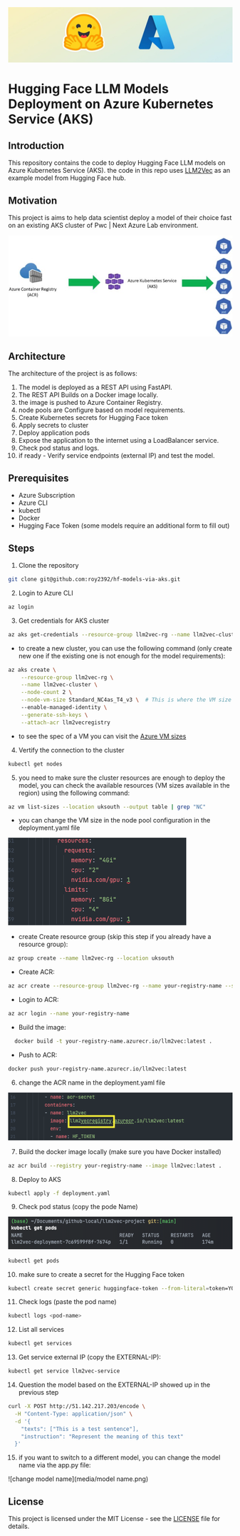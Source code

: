 ![readme cover](media/cover.jpg)

# Hugging Face LLM Models Deployment on Azure Kubernetes Service (AKS)

## Introduction
This repository contains the code to deploy Hugging Face LLM models on Azure Kubernetes Service (AKS).
the code in this repo uses [LLM2Vec](https://huggingface.co/McGill-NLP/LLM2Vec-Meta-Llama-3-8B-Instruct-mntp) as an example model from Hugging Face hub.

## Motivation
This project is aims to help data scientist deploy a model of their choice fast on an existing AKS cluster of Pwc | Next Azure Lab environment.

![diagram](media/diagram-aks.jpg)

## Architecture
The architecture of the project is as follows:
1. The model is deployed as a REST API using FastAPI.
2. The REST API  Builds on a  Docker image locally.
3. the image is pushed to Azure Container Registry.
4.  node pools are Configure based on model requirements.
5. Create Kubernetes secrets for Hugging Face token
6. Apply secrets to cluster
7. Deploy application pods
8. Expose the application to the internet using a LoadBalancer service.
9. Check pod status and logs.
10. if ready - Verify service endpoints (external IP) and test the model.

## Prerequisites
- Azure Subscription
- Azure CLI
- kubectl
- Docker
- Hugging Face Token (some models require an additional form to fill out)

## Steps

1. Clone the repository
```bash
git clone git@github.com:roy2392/hf-models-via-aks.git
```
2. Login to Azure CLI
```bash
az login
```
3. Get credentials for AKS cluster
```bash
az aks get-credentials --resource-group llm2vec-rg --name llm2vec-cluster
```
* to create a new cluster, you can use the following command (only create new one if the existing one is not enough for the model requirements):
```bash
az aks create \
    --resource-group llm2vec-rg \
    --name llm2vec-cluster \
    --node-count 2 \
    --node-vm-size Standard_NC4as_T4_v3 \  # This is where the VM size is specified
    --enable-managed-identity \
    --generate-ssh-keys \
    --attach-acr llm2vecregistry
```
* to see the spec of a VM you can visit the [Azure VM sizes](https://docs.microsoft.com/en-us/azure/virtual-machines/sizes-gpu)

4. Vertify the connection to the cluster
```bash
kubectl get nodes
```

5. you need to make sure the cluster resources are enough to deploy the model, you can check the available resources (VM sizes available in the region) using the following command:
```bash
az vm list-sizes --location uksouth --output table | grep "NC"
```
* you can change the VM size in the node pool configuration in the deployment.yaml file

![deployment resource screenshot](media/resource-screenshot.png)

* create Create resource group (skip this step if you already have a resource group):
```bash
az group create --name llm2vec-rg --location uksouth
```
* Create ACR:
```bash
az acr create --resource-group llm2vec-rg --name your-registry-name --sku Basic
```
* Login to ACR:
```bash
az acr login --name your-registry-name
```
* Build the image:
```bash
  docker build -t your-registry-name.azurecr.io/llm2vec:latest .
```
* Push to ACR:
```bash
docker push your-registry-name.azurecr.io/llm2vec:latest
```

6. change the ACR name in the deployment.yaml file

![image name on deployment file](media/change-image-name.png)

7. Build the docker image locally (make sure you have Docker installed)
```bash
az acr build --registry your-registry-name --image llm2vec:latest .
```
8. Deploy to AKS
```bash
kubectl apply -f deployment.yaml
```
9. Check pod status (copy the pode Name)

![copy pods name](media/pod-name.png)
```bash
kubectl get pods
```
10. make sure to create a secret for the Hugging Face token
```bash
kubectl create secret generic huggingface-token --from-literal=token=YOUR_HUGGING_FACE_TOKEN
```
11. Check logs (paste the pod name)

```bash
kubectl logs <pod-name>
```
12. List all services
```bash
kubectl get services
```
13. Get service external IP (copy the EXTERNAL-IP):
```bash
kubectl get service llm2vec-service
```

14. Question the model based on the EXTERNAL-IP showed up in the previous step
```bash
curl -X POST http://51.142.217.203/encode \
  -H "Content-Type: application/json" \
  -d '{
    "texts": ["This is a test sentence"],
    "instruction": "Represent the meaning of this text"
  }'
```
15. if you want to switch to a different model, you can change the model name via  the app.py file:

![change model name](media/model name.png)


## License
This project is licensed under the MIT License - see the [LICENSE](LICENSE) file for details.